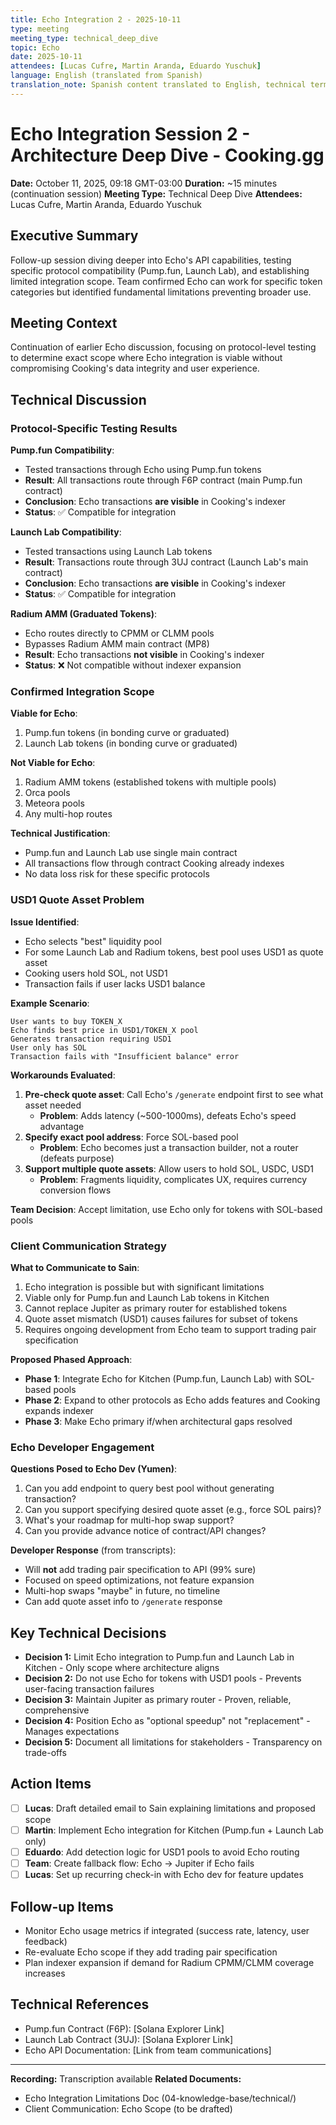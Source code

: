```yaml
---
title: Echo Integration 2 - 2025-10-11
type: meeting
meeting_type: technical_deep_dive
topic: Echo
date: 2025-10-11
attendees: [Lucas Cufre, Martin Aranda, Eduardo Yuschuk]
language: English (translated from Spanish)
translation_note: Spanish content translated to English, technical terms preserved
---
```


# Echo Integration Session 2 - Architecture Deep Dive - Cooking.gg
**Date:** October 11, 2025, 09:18 GMT-03:00
**Duration:** ~15 minutes (continuation session)
**Meeting Type:** Technical Deep Dive
**Attendees:** Lucas Cufre, Martin Aranda, Eduardo Yuschuk

## Executive Summary
Follow-up session diving deeper into Echo's API capabilities, testing specific protocol compatibility (Pump.fun, Launch Lab), and establishing limited integration scope. Team confirmed Echo can work for specific token categories but identified fundamental limitations preventing broader use.

## Meeting Context
Continuation of earlier Echo discussion, focusing on protocol-level testing to determine exact scope where Echo integration is viable without compromising Cooking's data integrity and user experience.

## Technical Discussion

### Protocol-Specific Testing Results
**Pump.fun Compatibility**:
- Tested transactions through Echo using Pump.fun tokens
- **Result**: All transactions route through F6P contract (main Pump.fun contract)
- **Conclusion**: Echo transactions **are visible** in Cooking's indexer
- **Status**: ✅ Compatible for integration

**Launch Lab Compatibility**:
- Tested transactions using Launch Lab tokens
- **Result**: Transactions route through 3UJ contract (Launch Lab's main contract)
- **Conclusion**: Echo transactions **are visible** in Cooking's indexer
- **Status**: ✅ Compatible for integration

**Radium AMM (Graduated Tokens)**:
- Echo routes directly to CPMM or CLMM pools
- Bypasses Radium AMM main contract (MP8)
- **Result**: Echo transactions **not visible** in Cooking's indexer
- **Status**: ❌ Not compatible without indexer expansion

### Confirmed Integration Scope
**Viable for Echo**:
1. Pump.fun tokens (in bonding curve or graduated)
2. Launch Lab tokens (in bonding curve or graduated)

**Not Viable for Echo**:
1. Radium AMM tokens (established tokens with multiple pools)
2. Orca pools
3. Meteora pools
4. Any multi-hop routes

**Technical Justification**:
- Pump.fun and Launch Lab use single main contract
- All transactions flow through contract Cooking already indexes
- No data loss risk for these specific protocols

### USD1 Quote Asset Problem
**Issue Identified**:
- Echo selects "best" liquidity pool
- For some Launch Lab and Radium tokens, best pool uses USD1 as quote asset
- Cooking users hold SOL, not USD1
- Transaction fails if user lacks USD1 balance

**Example Scenario**:
```
User wants to buy TOKEN_X
Echo finds best price in USD1/TOKEN_X pool
Generates transaction requiring USD1
User only has SOL
Transaction fails with "Insufficient balance" error
```

**Workarounds Evaluated**:
1. **Pre-check quote asset**: Call Echo's `/generate` endpoint first to see what asset needed
   - **Problem**: Adds latency (~500-1000ms), defeats Echo's speed advantage
2. **Specify exact pool address**: Force SOL-based pool
   - **Problem**: Echo becomes just a transaction builder, not a router (defeats purpose)
3. **Support multiple quote assets**: Allow users to hold SOL, USDC, USD1
   - **Problem**: Fragments liquidity, complicates UX, requires currency conversion flows

**Team Decision**: Accept limitation, use Echo only for tokens with SOL-based pools

### Client Communication Strategy
**What to Communicate to Sain**:
1. Echo integration is possible but with significant limitations
2. Viable only for Pump.fun and Launch Lab tokens in Kitchen
3. Cannot replace Jupiter as primary router for established tokens
4. Quote asset mismatch (USD1) causes failures for subset of tokens
5. Requires ongoing development from Echo team to support trading pair specification

**Proposed Phased Approach**:
- **Phase 1**: Integrate Echo for Kitchen (Pump.fun, Launch Lab) with SOL-based pools
- **Phase 2**: Expand to other protocols as Echo adds features and Cooking expands indexer
- **Phase 3**: Make Echo primary if/when architectural gaps resolved

### Echo Developer Engagement
**Questions Posed to Echo Dev (Yumen)**:
1. Can you add endpoint to query best pool without generating transaction?
2. Can you support specifying desired quote asset (e.g., force SOL pairs)?
3. What's your roadmap for multi-hop swap support?
4. Can you provide advance notice of contract/API changes?

**Developer Response** (from transcripts):
- Will **not** add trading pair specification to API (99% sure)
- Focused on speed optimizations, not feature expansion
- Multi-hop swaps "maybe" in future, no timeline
- Can add quote asset info to `/generate` response

## Key Technical Decisions
- **Decision 1:** Limit Echo integration to Pump.fun and Launch Lab in Kitchen - Only scope where architecture aligns
- **Decision 2:** Do not use Echo for tokens with USD1 pools - Prevents user-facing transaction failures
- **Decision 3:** Maintain Jupiter as primary router - Proven, reliable, comprehensive
- **Decision 4:** Position Echo as "optional speedup" not "replacement" - Manages expectations
- **Decision 5:** Document all limitations for stakeholders - Transparency on trade-offs

## Action Items
- [ ] **Lucas**: Draft detailed email to Sain explaining limitations and proposed scope
- [ ] **Martin**: Implement Echo integration for Kitchen (Pump.fun + Launch Lab only)
- [ ] **Eduardo**: Add detection logic for USD1 pools to avoid Echo routing
- [ ] **Team**: Create fallback flow: Echo -> Jupiter if Echo fails
- [ ] **Lucas**: Set up recurring check-in with Echo dev for feature updates

## Follow-up Items
- Monitor Echo usage metrics if integrated (success rate, latency, user feedback)
- Re-evaluate Echo scope if they add trading pair specification
- Plan indexer expansion if demand for Radium CPMM/CLMM coverage increases

## Technical References
- Pump.fun Contract (F6P): [Solana Explorer Link]
- Launch Lab Contract (3UJ): [Solana Explorer Link]
- Echo API Documentation: [Link from team communications]

---
**Recording:** Transcription available
**Related Documents:**
- Echo Integration Limitations Doc (04-knowledge-base/technical/)
- Client Communication: Echo Scope (to be drafted)
